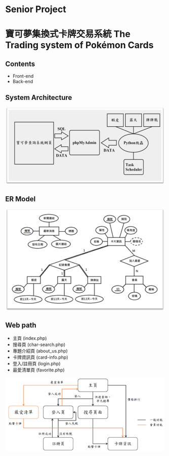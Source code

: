 # Senior Project
# 寶可夢集換式卡牌交易系統 The Trading system of Pokémon Cards

## Contents
* Front-end
* Back-end

## System Architecture
![alt text](image-1.png)

## ER Model
![alt text](image-3.png)

## Web path
* 主頁 (index.php)
* 搜尋頁 (char-search.php)
* 專題介紹頁 (about_us.php)
* 卡牌資訊頁 (card-info.php)
* 登入/註冊頁 (login.php)
* 最愛清單頁 (favorite.php)

![alt text](image-4.png)